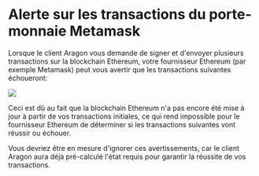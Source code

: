 # Alerte sur les transactions du porte-monnaie Metamask

Lorsque le client Aragon vous demande de signer et d'envoyer plusieurs transactions sur la blockchain Ethereum, votre fournisseur Ethereum (par exemple Metamask) peut vous avertir que les transactions suivantes échoueront:

![](https://d33v4339jhl8k0.cloudfront.net/docs/assets/5c98a4fe0428633d2cf3fcf7/images/5e31cc5804286364bc949451/file-vZiPEIBtx3.png)

Ceci est dû au fait que la blockchain Ethereum n'a pas encore été mise à jour à partir de vos transactions initiales, ce qui rend impossible pour le fournisseur Ethereum de déterminer si les transactions suivantes vont réussir ou échouer.

Vous devriez être en mesure d'ignorer ces avertissements, car le client Aragon aura déjà pré-calculé l'état requis pour garantir la réussite de vos transactions.
